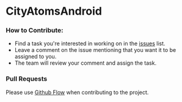 # CityAtomsAndroid

### How to Contribute: 
- Find a task you're interested in working on in the [issues](https://github.com/cityatoms/CityAtomsIOS/issues) list.
- Leave a comment on the issue mentioning that you want it to be assigned to you.
- The team will review your comment and assign the task.

### Pull Requests
Please use [Github Flow](https://guides.github.com/introduction/flow/) when contributing to the project.
